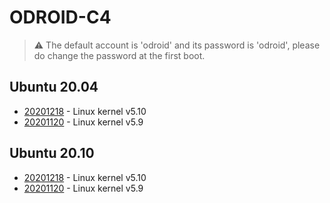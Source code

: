 # ODROID-C4

>:warning: The default account is 'odroid' and its password is 'odroid', please do change
the password at the first boot.

## Ubuntu 20.04
* [20201218](https://bit.ly/3nzzeOs) - Linux kernel v5.10
* [20201120](https://bit.ly/3kMLwAP) - Linux kernel v5.9

## Ubuntu 20.10
* [20201218](https://bit.ly/3gVHeac) - Linux kernel v5.10
* [20201120](https://bit.ly/3pN09YM) - Linux kernel v5.9
